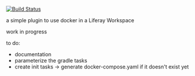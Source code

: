 [![Build Status](https://travis-ci.org/triberay/gradle-liferay-docker-plugin.svg?branch=master)](https://travis-ci.org/triberay/gradle-liferay-docker-plugin)

a simple plugin to use docker in a Liferay Workspace


work in progress


to do:
* documentation
* parameterize the gradle tasks
* create init tasks -> generate docker-compose.yaml if it doesn't exist yet

